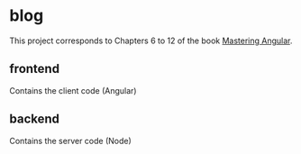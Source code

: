 # blog

This project corresponds to Chapters 6 to 12 of the book [Mastering Angular](https://leanpub.com/masteringangular).

## frontend

Contains the client code (Angular)

## backend

Contains the server code (Node)
